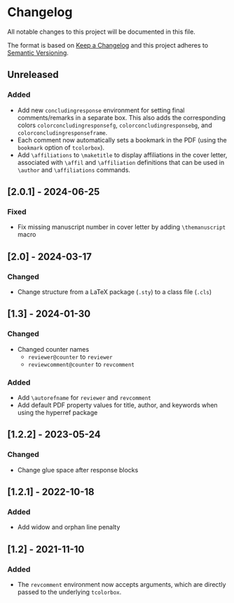 # Changelog
All notable changes to this project will be documented in this file.

The format is based on [Keep a Changelog](http://keepachangelog.com/en/1.0.0/)
and this project adheres to [Semantic Versioning](http://semver.org/spec/v2.0.0.html).

## Unreleased
### Added
- Add new `concludingresponse` environment for setting final comments/remarks
  in a separate box. This also adds the corresponding colors
  `colorconcludingresponsefg`, `colorconcludingresponsebg`, and
  `colorconcludingresponseframe`.
- Each comment now automatically sets a bookmark in the PDF (using the
  `bookmark` option of `tcolorbox`).
- Add `\affiliations` to `\maketitle` to display affiliations in the cover letter, associated with `\affil` and `\affiliation` definitions that can be used in `\author` and `\affiliations` commands.


## [2.0.1] - 2024-06-25
### Fixed
- Fix missing manuscript number in cover letter by adding `\themanuscript`
  macro


## [2.0] - 2024-03-17
### Changed
- Change structure from a LaTeX package (`.sty`) to a class file (`.cls`)


## [1.3] - 2024-01-30
### Changed
- Changed counter names
  - `reviewer@counter` to `reviewer`
  - `reviewcomment@counter` to `revcomment`

### Added
- Add `\autorefname` for `reviewer` and `revcomment`
- Add default PDF property values for title, author, and keywords when using
  the hyperref package

## [1.2.2] - 2023-05-24
### Changed
- Change glue space after response blocks

## [1.2.1] - 2022-10-18
### Added
- Add widow and orphan line penalty

## [1.2] - 2021-11-10
### Added
- The `revcomment` environment now accepts arguments, which are directly passed
  to the underlying `tcolorbox`.
